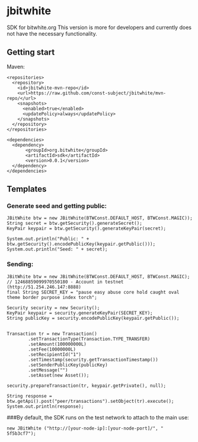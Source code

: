 # jbitwhite

SDK for bitwhite.org
This version is more for developers and currently does not have the necessary functionality.

## Getting start
Maven: 
```
<repositories>
  <repository>
    <id>jbitwhite-mvn-repo</id>
    <url>https://raw.github.com/const-subject/jbitwhite/mvn-repo/</url>
    <snapshots>
      <enabled>true</enabled>
      <updatePolicy>always</updatePolicy>
    </snapshots>
  </repository>
</repositories>	

<dependencies>
  <dependency>
       <groupId>org.bitwhite</groupId>
       <artifactId>sdk</artifactId>
       <version>0.0.1</version>
  </dependency>
</dependencies>
```

## Templates

### Generate seed and getting public:
```
JBitWhite btw = new JBitWhite(BTWConst.DEFAULT_HOST, BTWConst.MAGIC));
String secret = btw.getSecurity().generateSecret();
KeyPair keypair = btw.getSecurity().generateKeyPair(secret);

System.out.println("Public: " + btw.getSecurity().encodePublicKey(keypair.getPublic()));
System.out.println("Seed: " + secret);
```

### Sending:
```
JBitWhite btw = new JBitWhite(BTWConst.DEFAULT_HOST, BTWConst.MAGIC);		
// 12468859099970550180 - Account in testnet (http://51.254.246.147:8888)
final String SECRET_KEY = "pause easy abuse core hold caught oval theme border purpose index torch";
 
Security security = new Security();
KeyPair keypair = security.generateKeyPair(SECRET_KEY);
String publicKey = security.encodePublicKey(keypair.getPublic());


Transaction tr = new Transaction()
        .setTransactionType(Transaction.TYPE_TRANSFER)
        .setAmount(100000000L)
        .setFee(10000000L)
        .setRecipientId("1")
        .setTimestamp(security.getTransactionTimestamp())
        .setSenderPublicKey(publicKey)
        .setMessage("")
        .setAsset(new Asset());

security.prepareTransaction(tr, keypair.getPrivate(), null);

String response = btw.getApi().post("peer/transactions").setObject(tr).execute();
System.out.println(response);
```

###By default, the SDK runs on the test network to attach to the main use:
```
new JBitWhite ("http://[your-node-ip]:[your-node-port]/", " 5f5b3cf7");
```
